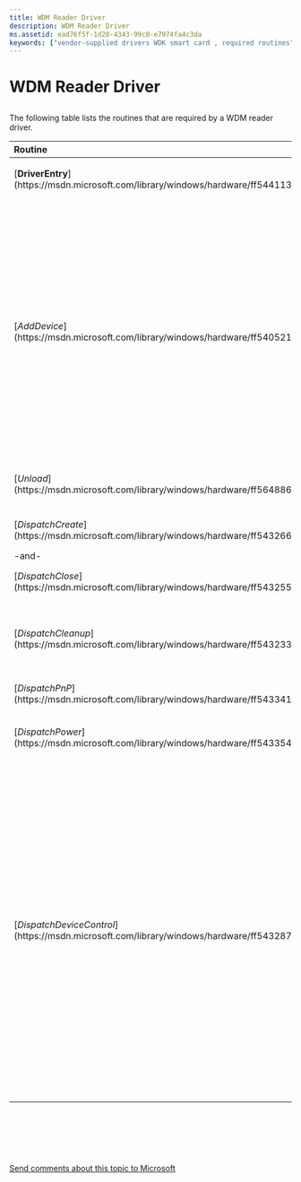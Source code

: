 ```yaml
---
title: WDM Reader Driver
description: WDM Reader Driver
ms.assetid: ead76f5f-1d28-4343-99c0-e7974fa4c3da
keywords: ["vendor-supplied drivers WDK smart card , required routines", "WDM WDK smart card"]
---
```


# WDM Reader Driver


## <span id="_ntovr_wdm_reader_driver"></span><span id="_NTOVR_WDM_READER_DRIVER"></span>


The following table lists the routines that are required by a WDM reader driver.

<table>
<colgroup>
<col width="50%" />
<col width="50%" />
</colgroup>
<thead>
<tr class="header">
<th align="left">Routine</th>
<th align="left">Description</th>
</tr>
</thead>
<tbody>
<tr class="odd">
<td align="left"><p>[<strong>DriverEntry</strong>](https://msdn.microsoft.com/library/windows/hardware/ff544113)</p></td>
<td align="left"><p>Initializes the driver object and the dispatch table.</p></td>
</tr>
<tr class="even">
<td align="left"><p>[<em>AddDevice</em>](https://msdn.microsoft.com/library/windows/hardware/ff540521)</p></td>
<td align="left"><p>Creates a device object for the smart card reader. In addition, [<em>AddDevice</em>](https://msdn.microsoft.com/library/windows/hardware/ff540521) can call any of the following driver library routines:</p>
<ul>
<li><p>[<strong>SmartcardInitialize (WDM)</strong>](https://msdn.microsoft.com/library/windows/hardware/ff548944) to complete driver initialization. Calling this routine in [<em>AddDevice</em>](https://msdn.microsoft.com/library/windows/hardware/ff540521) is obligatory.</p></li>
<li><p>[<strong>SmartcardLogError (WDM)</strong>](https://msdn.microsoft.com/library/windows/hardware/ff548947) to log an error. Drivers must call this routine in [<em>AddDevice</em>](https://msdn.microsoft.com/library/windows/hardware/ff540521) if [<strong>SmartcardInitialize (WDM)</strong>](https://msdn.microsoft.com/library/windows/hardware/ff548944) fails.</p></li>
<li><p>[<strong>SmartcardCreateLink (WDM)</strong>](https://msdn.microsoft.com/library/windows/hardware/ff548935) to create a symbolic link for the reader device in the registry.</p></li>
</ul></td>
</tr>
<tr class="odd">
<td align="left"><p>[<em>Unload</em>](https://msdn.microsoft.com/library/windows/hardware/ff564886)</p></td>
<td align="left"><p>Removes the driver from the system.</p></td>
</tr>
<tr class="even">
<td align="left"><p>[<em>DispatchCreate</em>](https://msdn.microsoft.com/library/windows/hardware/ff543266)</p>
<p>-and-</p>
<p>[<em>DispatchClose</em>](https://msdn.microsoft.com/library/windows/hardware/ff543255)</p></td>
<td align="left"><p>Supports [<strong>IRP_MJ_CREATE</strong>](https://msdn.microsoft.com/library/windows/hardware/ff550729) and [<strong>IRP_MJ_CLOSE</strong>](https://msdn.microsoft.com/library/windows/hardware/ff550720), respectively. To establish a connection to the reader, the resource manager sends <strong>IRP_MJ_CREATE</strong> to the reader driver. To sever the connection, the resource manager sends <strong>IRP_MJ_CLOSE</strong>.</p></td>
</tr>
<tr class="odd">
<td align="left"><p>[<em>DispatchCleanup</em>](https://msdn.microsoft.com/library/windows/hardware/ff543233)</p></td>
<td align="left"><p>Supports [<strong>IRP_MJ_CLEANUP</strong>](https://msdn.microsoft.com/library/windows/hardware/ff550718), which the resource manager sends to the reader driver to cancel pending I/O requests.</p></td>
</tr>
<tr class="even">
<td align="left"><p>[<em>DispatchPnP</em>](https://msdn.microsoft.com/library/windows/hardware/ff543341)</p></td>
<td align="left"><p>Supports [<strong>IRP_MJ_PNP</strong>](https://msdn.microsoft.com/library/windows/hardware/ff550772).</p></td>
</tr>
<tr class="odd">
<td align="left"><p>[<em>DispatchPower</em>](https://msdn.microsoft.com/library/windows/hardware/ff543354)</p></td>
<td align="left"><p>Supports [<strong>IRP_MJ_POWER</strong>](https://msdn.microsoft.com/library/windows/hardware/ff550784).</p></td>
</tr>
<tr class="even">
<td align="left"><p>[<em>DispatchDeviceControl</em>](https://msdn.microsoft.com/library/windows/hardware/ff543287)</p></td>
<td align="left"><p>Supports [<strong>IRP_MJ_DEVICE_CONTROL</strong>](https://msdn.microsoft.com/library/windows/hardware/ff550744) and is the main entry point for smart card requests. Upon receiving IRP_MJ_DEVICE_CONTROL, [<em>DispatchDeviceControl</em>](https://msdn.microsoft.com/library/windows/hardware/ff543287) must immediately call [<strong>SmartcardDeviceControl (WDM)</strong>](https://msdn.microsoft.com/library/windows/hardware/ff548939), which is the smart card driver library routine that handles device-control requests. The following code example shows how to call this library routine from a WDM driver:</p>
<pre space="preserve"><code>NTSTATUS
DriverDeviceControl(
    PDEVICE_OBJECT DeviceObject,
    PIRP Irp
    )
{
    PDEVICE_EXTENSION deviceExtension = DeviceObject -&gt; DeviceExtension;

    return SmartcardDeviceControl(
        &(deviceExtension-&gt;SmartcardExtension),
        Irp
        );
}</code></pre>
<p>If it is unable to handle the particular IOCTL that is indicated in the call, <strong>SmartcardDeviceControl</strong> will call the driver's callback for unknown IOCTL requests.</p></td>
</tr>
</tbody>
</table>

 

 

 

[Send comments about this topic to Microsoft](mailto:wsddocfb@microsoft.com?subject=Documentation%20feedback%20[smartcrd\smartcrd]:%20WDM%20Reader%20Driver%20%20RELEASE:%20%287/20/2016%29&body=%0A%0APRIVACY%20STATEMENT%0A%0AWe%20use%20your%20feedback%20to%20improve%20the%20documentation.%20We%20don't%20use%20your%20email%20address%20for%20any%20other%20purpose,%20and%20we'll%20remove%20your%20email%20address%20from%20our%20system%20after%20the%20issue%20that%20you're%20reporting%20is%20fixed.%20While%20we're%20working%20to%20fix%20this%20issue,%20we%20might%20send%20you%20an%20email%20message%20to%20ask%20for%20more%20info.%20Later,%20we%20might%20also%20send%20you%20an%20email%20message%20to%20let%20you%20know%20that%20we've%20addressed%20your%20feedback.%0A%0AFor%20more%20info%20about%20Microsoft's%20privacy%20policy,%20see%20http://privacy.microsoft.com/default.aspx. "Send comments about this topic to Microsoft")




